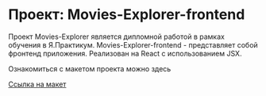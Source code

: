 # Проект: Movies-Explorer-frontend
Проект Movies-Explorer является дипломной работой в рамках обучения в Я.Практикум. Movies-Explorer-frontend - представляет собой фронтенд приложения. Реализован на React с использованием JSX.

Ознакомиться с макетом проекта можно здесь

[Ссылка на макет ](https://disk.yandex.ru/d/xHLw9154kZ210w)